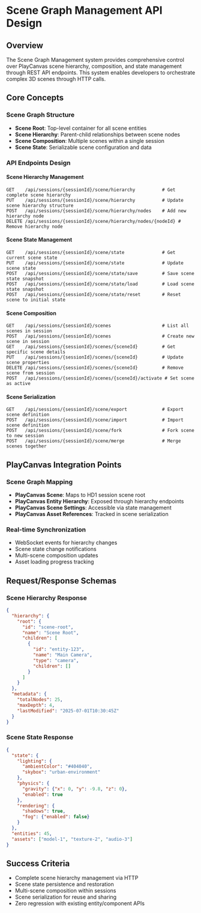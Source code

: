 # Scene Graph Management API Design

## Overview
The Scene Graph Management system provides comprehensive control over PlayCanvas scene hierarchy, composition, and state management through REST API endpoints. This system enables developers to orchestrate complex 3D scenes through HTTP calls.

## Core Concepts

### Scene Graph Structure
- **Scene Root**: Top-level container for all scene entities
- **Scene Hierarchy**: Parent-child relationships between scene nodes
- **Scene Composition**: Multiple scenes within a single session
- **Scene State**: Serializable scene configuration and data

### API Endpoints Design

#### Scene Hierarchy Management
```
GET    /api/sessions/{sessionId}/scene/hierarchy          # Get complete scene hierarchy
PUT    /api/sessions/{sessionId}/scene/hierarchy          # Update scene hierarchy structure
POST   /api/sessions/{sessionId}/scene/hierarchy/nodes    # Add new hierarchy node
DELETE /api/sessions/{sessionId}/scene/hierarchy/nodes/{nodeId} # Remove hierarchy node
```

#### Scene State Management
```
GET    /api/sessions/{sessionId}/scene/state              # Get current scene state
PUT    /api/sessions/{sessionId}/scene/state              # Update scene state
POST   /api/sessions/{sessionId}/scene/state/save         # Save scene state snapshot
POST   /api/sessions/{sessionId}/scene/state/load         # Load scene state snapshot
POST   /api/sessions/{sessionId}/scene/state/reset        # Reset scene to initial state
```

#### Scene Composition
```
GET    /api/sessions/{sessionId}/scenes                   # List all scenes in session
POST   /api/sessions/{sessionId}/scenes                   # Create new scene in session
GET    /api/sessions/{sessionId}/scenes/{sceneId}         # Get specific scene details
PUT    /api/sessions/{sessionId}/scenes/{sceneId}         # Update scene properties
DELETE /api/sessions/{sessionId}/scenes/{sceneId}         # Remove scene from session
POST   /api/sessions/{sessionId}/scenes/{sceneId}/activate # Set scene as active
```

#### Scene Serialization
```
GET    /api/sessions/{sessionId}/scene/export             # Export scene definition
POST   /api/sessions/{sessionId}/scene/import             # Import scene definition
POST   /api/sessions/{sessionId}/scene/fork               # Fork scene to new session
POST   /api/sessions/{sessionId}/scene/merge              # Merge scenes together
```

## PlayCanvas Integration Points

### Scene Graph Mapping
- **PlayCanvas Scene**: Maps to HD1 session scene root
- **PlayCanvas Entity Hierarchy**: Exposed through hierarchy endpoints
- **PlayCanvas Scene Settings**: Accessible via state management
- **PlayCanvas Asset References**: Tracked in scene serialization

### Real-time Synchronization
- WebSocket events for hierarchy changes
- Scene state change notifications
- Multi-scene composition updates
- Asset loading progress tracking

## Request/Response Schemas

### Scene Hierarchy Response
```json
{
  "hierarchy": {
    "root": {
      "id": "scene-root",
      "name": "Scene Root",
      "children": [
        {
          "id": "entity-123",
          "name": "Main Camera",
          "type": "camera",
          "children": []
        }
      ]
    }
  },
  "metadata": {
    "totalNodes": 25,
    "maxDepth": 4,
    "lastModified": "2025-07-01T10:30:45Z"
  }
}
```

### Scene State Response
```json
{
  "state": {
    "lighting": {
      "ambientColor": "#404040",
      "skybox": "urban-environment"
    },
    "physics": {
      "gravity": {"x": 0, "y": -9.8, "z": 0},
      "enabled": true
    },
    "rendering": {
      "shadows": true,
      "fog": {"enabled": false}
    }
  },
  "entities": 45,
  "assets": ["model-1", "texture-2", "audio-3"]
}
```

## Success Criteria
- Complete scene hierarchy management via HTTP
- Scene state persistence and restoration
- Multi-scene composition within sessions
- Scene serialization for reuse and sharing
- Zero regression with existing entity/component APIs